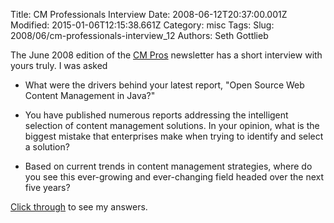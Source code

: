 Title: CM Professionals Interview
Date: 2008-06-12T20:37:00.001Z
Modified: 2015-01-06T12:15:38.661Z
Category: misc
Tags: 
Slug: 2008/06/cm-professionals-interview_12
Authors: Seth Gottlieb

The June 2008 edition of the [CM Pros](http://www.cmpros.org) newsletter has a short interview with yours truly.  I was asked  

*   What were the drivers behind your latest report, "Open Source Web Content Management in Java?"  
    
*   You have published numerous reports addressing the intelligent selection of content management solutions. In your opinion, what is the biggest mistake that enterprises make when trying to identify and select a solution?  
    
*   Based on current trends in content management strategies, where do you see this ever-growing and ever-changing field headed over the next five years?

  
[Click through](http://www.cmpros.org/index.cfm?fuseaction=Feature.showFeature&amp;CategoryID=13&amp;FeatureID=85) to see my answers.
